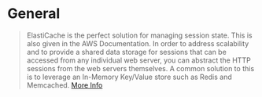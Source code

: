 # General

> ElastiCache is the perfect solution for managing session state. This is also given in the AWS Documentation. In order to address scalability and to provide a shared data storage for sessions that can be accessed from any individual web server, you can abstract the HTTP sessions from the web servers themselves. A common solution to this is to leverage an In-Memory Key/Value store such as Redis and Memcached.
> [More Info](https//aws.amazon.com/caching/session-management/)